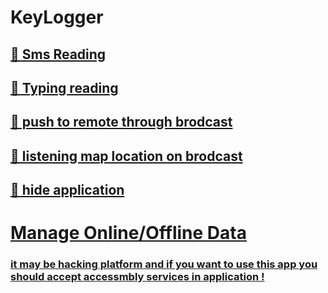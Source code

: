 # KeyLogger

<a href="https://play.google.com/store/apps/details?id=apk.typingrecorder&hl=en&gl=US"/>

  
## 📌 Sms Reading 
## 📌 Typing reading
## 📌 push to remote through brodcast
## 📌 listening map location on brodcast
## 📌 hide application
# Manage Online/Offline Data 

### it may be  hacking platform and  if you want to use this app you should accept accessmbly services in application !

